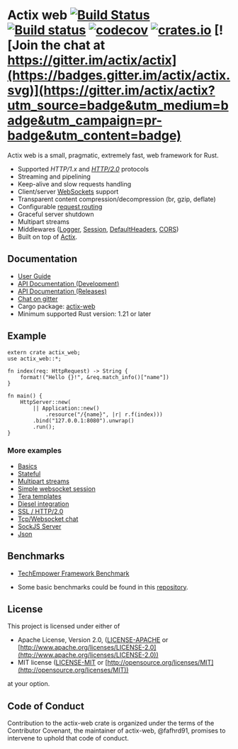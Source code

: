 # Actix web [![Build Status](https://travis-ci.org/actix/actix-web.svg?branch=master)](https://travis-ci.org/actix/actix-web) [![Build status](https://ci.appveyor.com/api/projects/status/kkdb4yce7qhm5w85/branch/master?svg=true)](https://ci.appveyor.com/project/fafhrd91/actix-web-hdy9d/branch/master) [![codecov](https://codecov.io/gh/actix/actix-web/branch/master/graph/badge.svg)](https://codecov.io/gh/actix/actix-web) [![crates.io](http://meritbadge.herokuapp.com/actix-web)](https://crates.io/crates/actix-web) [![Join the chat at https://gitter.im/actix/actix](https://badges.gitter.im/actix/actix.svg)](https://gitter.im/actix/actix?utm_source=badge&utm_medium=badge&utm_campaign=pr-badge&utm_content=badge)

Actix web is a small, pragmatic, extremely fast, web framework for Rust.

* Supported *HTTP/1.x* and [*HTTP/2.0*](https://actix.github.io/actix-web/guide/qs_13.html) protocols
* Streaming and pipelining
* Keep-alive and slow requests handling
* Client/server [WebSockets](https://actix.github.io/actix-web/guide/qs_9.html) support
* Transparent content compression/decompression (br, gzip, deflate)
* Configurable [request routing](https://actix.github.io/actix-web/guide/qs_5.html)
* Graceful server shutdown
* Multipart streams
* Middlewares ([Logger](https://actix.github.io/actix-web/guide/qs_10.html#logging),
  [Session](https://actix.github.io/actix-web/guide/qs_10.html#user-sessions),
  [DefaultHeaders](https://actix.github.io/actix-web/guide/qs_10.html#default-headers),
  [CORS](https://actix.github.io/actix-web/actix_web/middleware/cors/index.html))
* Built on top of [Actix](https://github.com/actix/actix).

## Documentation

* [User Guide](http://actix.github.io/actix-web/guide/)
* [API Documentation (Development)](http://actix.github.io/actix-web/actix_web/)
* [API Documentation (Releases)](https://docs.rs/actix-web/)
* [Chat on gitter](https://gitter.im/actix/actix)
* Cargo package: [actix-web](https://crates.io/crates/actix-web)
* Minimum supported Rust version: 1.21 or later

## Example

```rust,ignore
extern crate actix_web;
use actix_web::*;

fn index(req: HttpRequest) -> String {
    format!("Hello {}!", &req.match_info()["name"])
}

fn main() {
    HttpServer::new(
        || Application::new()
            .resource("/{name}", |r| r.f(index)))
        .bind("127.0.0.1:8080").unwrap()
        .run();
}
```

### More examples

* [Basics](https://github.com/actix/actix-web/tree/master/examples/basics/)
* [Stateful](https://github.com/actix/actix-web/tree/master/examples/state/)
* [Multipart streams](https://github.com/actix/actix-web/tree/master/examples/multipart/)
* [Simple websocket session](https://github.com/actix/actix-web/tree/master/examples/websocket/)
* [Tera templates](https://github.com/actix/actix-web/tree/master/examples/template_tera/)
* [Diesel integration](https://github.com/actix/actix-web/tree/master/examples/diesel/)
* [SSL / HTTP/2.0](https://github.com/actix/actix-web/tree/master/examples/tls/)
* [Tcp/Websocket chat](https://github.com/actix/actix-web/tree/master/examples/websocket-chat/)
* [SockJS Server](https://github.com/actix/actix-sockjs)
* [Json](https://github.com/actix/actix-web/tree/master/examples/json/)

## Benchmarks

* [TechEmpower Framework Benchmark](https://www.techempower.com/benchmarks/#section=data-r15&hw=ph&test=plaintext)

* Some basic benchmarks could be found in this [repository](https://github.com/fafhrd91/benchmarks).

## License

This project is licensed under either of

* Apache License, Version 2.0, ([LICENSE-APACHE](LICENSE-APACHE) or [http://www.apache.org/licenses/LICENSE-2.0](http://www.apache.org/licenses/LICENSE-2.0))
* MIT license ([LICENSE-MIT](LICENSE-MIT) or [http://opensource.org/licenses/MIT](http://opensource.org/licenses/MIT))

at your option.

## Code of Conduct

Contribution to the actix-web crate is organized under the terms of the
Contributor Covenant, the maintainer of actix-web, @fafhrd91, promises to
intervene to uphold that code of conduct.
